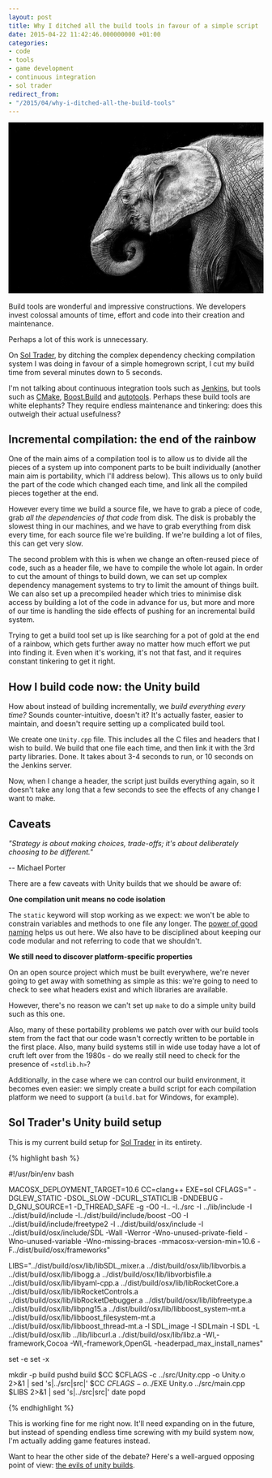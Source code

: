 ```yaml
---
layout: post
title: Why I ditched all the build tools in favour of a simple script
date: 2015-04-22 11:42:46.000000000 +01:00
categories:
- code
- tools
- game development
- continuous integration
- sol trader
redirect_from:
- "/2015/04/why-i-ditched-all-the-build-tools"
---
```

[![white elephant](/files/white-elephant.jpg)](https://www.flickr.com/photos/pattoise/10667319965/)

Build tools are wonderful and impressive constructions. We developers invest colossal amounts of time, effort and code into their creation and maintenance.

Perhaps a lot of this work is unnecessary.

On [Sol Trader](http://soltrader.net), by ditching the complex dependency checking compilation system I was doing in favour of a simple homegrown script, I cut my build time from several minutes down to 5 seconds.

I'm not talking about continuous integration tools such as [Jenkins](http://jenkins-ci.org), but tools such as [CMake](http://cmake.org), [Boost.Build](http://www.boost.org/build/doc/html/) and [autotools](http://en.wikipedia.org/wiki/GNU_build_system). Perhaps these build tools are white elephants? They require endless maintenance and tinkering: does this outweigh their actual usefulness?

## Incremental compilation: the end of the rainbow

One of the main aims of a compilation tool is to allow us to divide all the pieces of a system up into component parts to be built individually (another main aim is portability, which I'll address below). This allows us to only build the part of the code which changed each time, and link all the compiled pieces together at the end.

However every time we build a source file, we have to grab a piece of code, grab *all the dependencies of that code* from disk. The disk is probably the slowest thing in our machines, and we have to grab everything from disk every time, for each source file we're building. If we're building a lot of files, this can get very slow.

The second problem with this is when we change an often-reused piece of code, such as a header file, we have to compile the whole lot again. In order to cut the amount of things to build down, we can set up complex dependency management systems to try to limit the amount of things built. We can also set up a precompiled header which tries to minimise disk access by building a lot of the code in advance for us, but more and more of our time is handling the side effects of pushing for an incremental build system.

Trying to get a build tool set up is like searching for a pot of gold at the end of a rainbow, which gets further away no matter how much effort we put into finding it. Even when it's working, it's not that fast, and it requires constant tinkering to get it right.

## How I build code now: the Unity build

How about instead of building incrementally, we *build everything every time?* Sounds counter-intuitive, doesn't it? It's actually faster, easier to maintain, and doesn't require setting up a complicated build tool.

We create one `Unity.cpp` file. This includes all the C files and headers that I wish to build. We build that one file each time, and then link it with the 3rd party libraries. Done. It takes about 3-4 seconds to run, or 10 seconds on the Jenkins server.

Now, when I change a header, the script just builds everything again, so it doesn't take any long that a few seconds to see the effects of any change I want to make.

## Caveats

*"Strategy is about making choices, trade-offs; it's about deliberately choosing to be different."*

-- Michael Porter

There are a few caveats with Unity builds that we should be aware of:

**One compilation unit means no code isolation**

The `static` keyword will stop working as we expect: we won't be able to constrain variables and methods to one file any longer. The [power of good naming](/2012/09/-the-power-of-good-naming) helps us out here. We also have to be disciplined about keeping our code modular and not referring to code that we shouldn't.

**We still need to discover platform-specific properties**

On an open source project which must be built everywhere, we're never going to get away with something as simple as this: we're going to need to check to see what headers exist and which libraries are available.

However, there's no reason we can't set up `make` to do a simple unity build such as this one.

Also, many of these portability problems we patch over with our build tools stem from the fact that our code wasn't correctly written to be portable in the first place. Also, many build systems still in wide use today have a lot of cruft left over from the 1980s - do we really still need to check for the presence of `<stdlib.h>`?

Additionally, in the case where we can control our build environment, it becomes even easier: we simply create a build script for each compilation platform we need to support (a `build.bat` for Windows, for example).

## Sol Trader's Unity build setup

This is my current build setup for [Sol Trader](http://soltrader.net) in its entirety.

{% highlight bash %}

#!/usr/bin/env bash

MACOSX_DEPLOYMENT_TARGET=10.6
CC=clang++
EXE=sol
CFLAGS=" -DGLEW_STATIC -DSOL_SLOW -DCURL_STATICLIB -DNDEBUG -D_GNU_SOURCE=1 -D_THREAD_SAFE -g -O0 -I.. -I../src -I ../lib/include -I ../dist/build/include -I../dist/build/include/boost -O0 -I ../dist/build/include/freetype2 -I ../dist/build/osx/include -I ../dist/build/osx/include/SDL -Wall -Werror -Wno-unused-private-field -Wno-unused-variable -Wno-missing-braces -mmacosx-version-min=10.6 -F../dist/build/osx/frameworks"

LIBS="../dist/build/osx/lib/libSDL_mixer.a ../dist/build/osx/lib/libvorbis.a ../dist/build/osx/lib/libogg.a ../dist/build/osx/lib/libvorbisfile.a ../dist/build/osx/lib/libyaml-cpp.a ../dist/build/osx/lib/libRocketCore.a ../dist/build/osx/lib/libRocketControls.a ../dist/build/osx/lib/libRocketDebugger.a ../dist/build/osx/lib/libfreetype.a ../dist/build/osx/lib/libpng15.a ../dist/build/osx/lib/libboost_system-mt.a ../dist/build/osx/lib/libboost_filesystem-mt.a ../dist/build/osx/lib/libboost_thread-mt.a -l SDL_image -l SDLmain -l SDL -L ../dist/build/osx/lib ../lib/libcurl.a ../dist/build/osx/lib/libz.a -Wl,-framework,Cocoa -Wl,-framework,OpenGL -headerpad_max_install_names"

set -e
set -x

mkdir -p build
pushd build
$CC $CFLAGS -c ../src/Unity.cpp -o Unity.o 2>&1 | sed 's|../src|src|'
$CC $CFLAGS -o ../$EXE Unity.o ../src/main.cpp $LIBS 2>&1 | sed 's|../src|src|'
date
popd

{% endhighlight %}

This is working fine for me right now. It'll need expanding on in the future, but instead of spending endless time screwing with my build system now, I'm actually adding game features instead.

Want to hear the other side of the debate? Here's a well-argued opposing point of view: [the evils of unity builds](http://engineering-game-dev.com/2009/12/15/the-evils-of-unity-builds).
